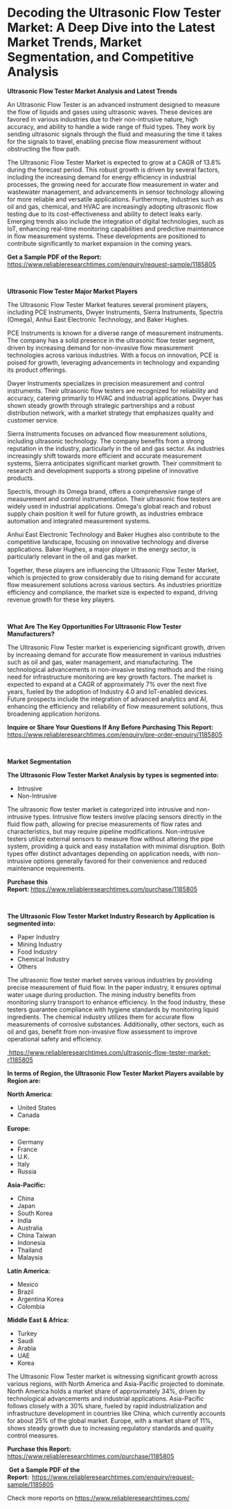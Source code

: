 <p><h1>Decoding the Ultrasonic Flow Tester Market: A Deep Dive into the Latest Market Trends, Market Segmentation, and Competitive Analysis</h1></p><p><strong>Ultrasonic Flow Tester Market Analysis and Latest Trends</strong></p>
<p><p>An Ultrasonic Flow Tester is an advanced instrument designed to measure the flow of liquids and gases using ultrasonic waves. These devices are favored in various industries due to their non-intrusive nature, high accuracy, and ability to handle a wide range of fluid types. They work by sending ultrasonic signals through the fluid and measuring the time it takes for the signals to travel, enabling precise flow measurement without obstructing the flow path.</p><p>The Ultrasonic Flow Tester Market is expected to grow at a CAGR of 13.8% during the forecast period. This robust growth is driven by several factors, including the increasing demand for energy efficiency in industrial processes, the growing need for accurate flow measurement in water and wastewater management, and advancements in sensor technology allowing for more reliable and versatile applications. Furthermore, industries such as oil and gas, chemical, and HVAC are increasingly adopting ultrasonic flow testing due to its cost-effectiveness and ability to detect leaks early. Emerging trends also include the integration of digital technologies, such as IoT, enhancing real-time monitoring capabilities and predictive maintenance in flow measurement systems. These developments are positioned to contribute significantly to market expansion in the coming years.</p></p>
<p><strong>Get a Sample PDF of the Report:&nbsp;</strong> <a href="https://www.reliableresearchtimes.com/enquiry/request-sample/1185805?utm_campaign=3315&utm_medium=2&utm_source=Github&utm_content=ia&utm_term=28032025&utm_id=ultrasonic-flow-tester">https://www.reliableresearchtimes.com/enquiry/request-sample/1185805</a></p>
<p>&nbsp;</p>
<p><strong>Ultrasonic Flow Tester Major Market Players</strong></p>
<p><p>The Ultrasonic Flow Tester Market features several prominent players, including PCE Instruments, Dwyer Instruments, Sierra Instruments, Spectris (Omega), Anhui East Electronic Technology, and Baker Hughes. </p><p>PCE Instruments is known for a diverse range of measurement instruments. The company has a solid presence in the ultrasonic flow tester segment, driven by increasing demand for non-invasive flow measurement technologies across various industries. With a focus on innovation, PCE is poised for growth, leveraging advancements in technology and expanding its product offerings.</p><p>Dwyer Instruments specializes in precision measurement and control instruments. Their ultrasonic flow testers are recognized for reliability and accuracy, catering primarily to HVAC and industrial applications. Dwyer has shown steady growth through strategic partnerships and a robust distribution network, with a market strategy that emphasizes quality and customer service.</p><p>Sierra Instruments focuses on advanced flow measurement solutions, including ultrasonic technology. The company benefits from a strong reputation in the industry, particularly in the oil and gas sector. As industries increasingly shift towards more efficient and accurate measurement systems, Sierra anticipates significant market growth. Their commitment to research and development supports a strong pipeline of innovative products.</p><p>Spectris, through its Omega brand, offers a comprehensive range of measurement and control instrumentation. Their ultrasonic flow testers are widely used in industrial applications. Omega's global reach and robust supply chain position it well for future growth, as industries embrace automation and integrated measurement systems.</p><p>Anhui East Electronic Technology and Baker Hughes also contribute to the competitive landscape, focusing on innovative technology and diverse applications. Baker Hughes, a major player in the energy sector, is particularly relevant in the oil and gas market.</p><p>Together, these players are influencing the Ultrasonic Flow Tester Market, which is projected to grow considerably due to rising demand for accurate flow measurement solutions across various sectors. As industries prioritize efficiency and compliance, the market size is expected to expand, driving revenue growth for these key players.</p></p>
<p>&nbsp;</p>
<p><strong>What Are The Key Opportunities For Ultrasonic Flow Tester Manufacturers?</strong></p>
<p><p>The Ultrasonic Flow Tester market is experiencing significant growth, driven by increasing demand for accurate flow measurement in various industries such as oil and gas, water management, and manufacturing. The technological advancements in non-invasive testing methods and the rising need for infrastructure monitoring are key growth factors. The market is expected to expand at a CAGR of approximately 7% over the next five years, fueled by the adoption of Industry 4.0 and IoT-enabled devices. Future prospects include the integration of advanced analytics and AI, enhancing the efficiency and reliability of flow measurement solutions, thus broadening application horizons.</p></p>
<p><strong>Inquire or Share Your Questions If Any Before Purchasing This Report:</strong> <a href="https://www.reliableresearchtimes.com/enquiry/pre-order-enquiry/1185805?utm_campaign=3315&utm_medium=2&utm_source=Github&utm_content=ia&utm_term=28032025&utm_id=ultrasonic-flow-tester">https://www.reliableresearchtimes.com/enquiry/pre-order-enquiry/1185805</a></p>
<p>&nbsp;</p>
<p><strong>Market Segmentation</strong></p>
<p><strong>The Ultrasonic Flow Tester Market Analysis by types is segmented into:</strong></p>
<p><ul><li>Intrusive</li><li>Non-Intrusive</li></ul></p>
<p><p>The ultrasonic flow tester market is categorized into intrusive and non-intrusive types. Intrusive flow testers involve placing sensors directly in the fluid flow path, allowing for precise measurements of flow rates and characteristics, but may require pipeline modifications. Non-intrusive testers utilize external sensors to measure flow without altering the pipe system, providing a quick and easy installation with minimal disruption. Both types offer distinct advantages depending on application needs, with non-intrusive options generally favored for their convenience and reduced maintenance requirements.</p></p>
<p><strong>Purchase this Report:&nbsp;</strong><a href="https://www.reliableresearchtimes.com/purchase/1185805?utm_campaign=3315&utm_medium=2&utm_source=Github&utm_content=ia&utm_term=28032025&utm_id=ultrasonic-flow-tester">https://www.reliableresearchtimes.com/purchase/1185805</a></p>
<p>&nbsp;</p>
<p><strong>The Ultrasonic Flow Tester Market Industry Research by Application is segmented into:</strong></p>
<p><ul><li>Paper Industry</li><li>Mining Industry</li><li>Food Industry</li><li>Chemical Industry</li><li>Others</li></ul></p>
<p><p>The ultrasonic flow tester market serves various industries by providing precise measurement of fluid flow. In the paper industry, it ensures optimal water usage during production. The mining industry benefits from monitoring slurry transport to enhance efficiency. In the food industry, these testers guarantee compliance with hygiene standards by monitoring liquid ingredients. The chemical industry utilizes them for accurate flow measurements of corrosive substances. Additionally, other sectors, such as oil and gas, benefit from non-invasive flow assessment to improve operational safety and efficiency.</p></p>
<p><a href="https://www.reliableresearchtimes.com/ultrasonic-flow-tester-market-r1185805?utm_campaign=3315&utm_medium=2&utm_source=Github&utm_content=ia&utm_term=28032025&utm_id=ultrasonic-flow-tester">&nbsp;https://www.reliableresearchtimes.com/ultrasonic-flow-tester-market-r1185805</a></p>
<p><strong>In terms of Region, the Ultrasonic Flow Tester Market Players available by Region are:</strong></p>
<p>
    <p> <strong> North America: </strong>
        <ul>
            <li>United States</li>
            <li>Canada</li>
        </ul>
        </p> 
    <p> <strong> Europe: </strong>
        <ul>
            <li>Germany</li>
            <li>France</li>
            <li>U.K.</li>
            <li>Italy</li>
            <li>Russia</li>
        </ul>
        </p> 
    <p> <strong> Asia-Pacific: </strong>
        <ul>
            <li>China</li>
            <li>Japan</li>
            <li>South Korea</li>
            <li>India</li>
            <li>Australia</li>
            <li>China Taiwan</li>
            <li>Indonesia</li>
            <li>Thailand</li>
            <li>Malaysia</li>
        </ul>
        </p> 
    <p> <strong> Latin America: </strong>
        <ul>
            <li>Mexico</li>
            <li>Brazil</li>
            <li>Argentina Korea</li>
            <li>Colombia</li>
        </ul>
        </p> 
    <p> <strong> Middle East & Africa: </strong>
        <ul>
            <li>Turkey</li>
            <li>Saudi</li>
            <li>Arabia</li>
            <li>UAE</li>
            <li>Korea</li>
        </ul>
    </p>
    </p>
<p><p>The Ultrasonic Flow Tester market is witnessing significant growth across various regions, with North America and Asia-Pacific projected to dominate. North America holds a market share of approximately 34%, driven by technological advancements and industrial applications. Asia-Pacific follows closely with a 30% share, fueled by rapid industrialization and infrastructure development in countries like China, which currently accounts for about 25% of the global market. Europe, with a market share of 11%, shows steady growth due to increasing regulatory standards and quality control measures.</p></p>
<p><strong>Purchase this Report: </strong><a href="https://www.reliableresearchtimes.com/purchase/1185805?utm_campaign=3315&utm_medium=2&utm_source=Github&utm_content=ia&utm_term=28032025&utm_id=ultrasonic-flow-tester">https://www.reliableresearchtimes.com/purchase/1185805</a></p>
<p>&nbsp;<strong>Get a Sample PDF of the Report:&nbsp;&nbsp;</strong><a href="https://www.reliableresearchtimes.com/enquiry/request-sample/1185805?utm_campaign=3315&utm_medium=2&utm_source=Github&utm_content=ia&utm_term=28032025&utm_id=ultrasonic-flow-tester">https://www.reliableresearchtimes.com/enquiry/request-sample/1185805</a></p>
<p><strong></strong></p>
<p>Check more reports on <a href="https://www.reliableresearchtimes.com/?utm_campaign=3315&utm_medium=2&utm_source=Github&utm_content=ia&utm_term=28032025&utm_id=ultrasonic-flow-tester">https://www.reliableresearchtimes.com/</a></p>